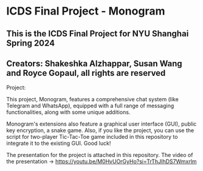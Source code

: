 # ICDS Final Project - Monogram
## This is the ICDS Final Project for NYU Shanghai Spring 2024
## Creators: Shakeshka Alzhappar, Susan Wang and Royce Gopaul, all rights are reserved

Project:

This project, Monogram, features a comprehensive chat system (like Telegram and WhatsApp), equipped with a full range of messaging functionalities, along with some unique additions.

Monogram's extensions also feature a graphical user interface (GUI), public key encryption, a snake game. Also, if you like the project, you can use the script for two-player Tic-Tac-Toe game included in this repository to integrate it to the existing GUI. Good luck!

The presentation for the project is attached in this repository. 
The video of the presentation -> https://youtu.be/M0HvUOrGyHo?si=TrThJIhDS7Wmxrlm

